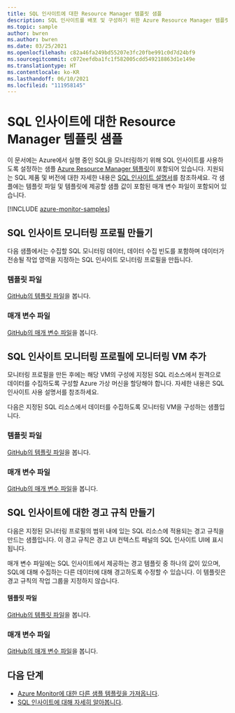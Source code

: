 ```yaml
---
title: SQL 인사이트에 대한 Resource Manager 템플릿 샘플
description: SQL 인사이트를 배포 및 구성하기 위한 Azure Resource Manager 템플릿 샘플입니다.
ms.topic: sample
author: bwren
ms.author: bwren
ms.date: 03/25/2021
ms.openlocfilehash: c82a46fa249bd55207e3fc20fbe991c0d7d24bf9
ms.sourcegitcommit: c072eefdba1fc1f582005cdd549218863d1e149e
ms.translationtype: HT
ms.contentlocale: ko-KR
ms.lasthandoff: 06/10/2021
ms.locfileid: "111958145"
---
```

# <a name="resource-manager-template-samples-for-sql-insights"></a>SQL 인사이트에 대한 Resource Manager 템플릿 샘플
이 문서에는 Azure에서 실행 중인 SQL을 모니터링하기 위해 SQL 인사이트를 사용하도록 설정하는 샘플 [Azure Resource Manager 템플릿](../../azure-resource-manager/templates/syntax.md)이 포함되어 있습니다.  지원되는 SQL 제품 및 버전에 대한 자세한 내용은 [SQL 인사이트 설명서](sql-insights-overview.md)를 참조하세요. 각 샘플에는 템플릿 파일 및 템플릿에 제공할 샘플 값이 포함된 매개 변수 파일이 포함되어 있습니다.

[!INCLUDE [azure-monitor-samples](../../../includes/azure-monitor-resource-manager-samples.md)]


## <a name="create-a-sql-insights-monitoring-profile"></a>SQL 인사이트 모니터링 프로필 만들기
다음 샘플에서는 수집할 SQL 모니터링 데이터, 데이터 수집 빈도를 포함하며 데이터가 전송될 작업 영역을 지정하는 SQL 인사이트 모니터링 프로필을 만듭니다.


### <a name="template-file"></a>템플릿 파일

[GitHub의 템플릿 파일](https://github.com/microsoft/Application-Insights-Workbooks/blob/master/Workbooks/Workloads/SQL/Create%20new%20profile/CreateNewProfile.armtemplate)을 봅니다.

### <a name="parameter-file"></a>매개 변수 파일

[GitHub의 매개 변수 파일](https://github.com/microsoft/Application-Insights-Workbooks/blob/master/Workbooks/Workloads/SQL/Create%20new%20profile/CreateNewProfile.parameters.json)을 봅니다.


## <a name="add-a-monitoring-vm-to-a-sql-insights-monitoring-profile"></a>SQL 인사이트 모니터링 프로필에 모니터링 VM 추가
모니터링 프로필을 만든 후에는 해당 VM의 구성에 지정된 SQL 리소스에서 원격으로 데이터를 수집하도록 구성할 Azure 가상 머신을 할당해야 합니다.  자세한 내용은 SQL 인사이트 사용 설명서를 참조하세요.

다음은 지정된 SQL 리소스에서 데이터를 수집하도록 모니터링 VM을 구성하는 샘플입니다.


### <a name="template-file"></a>템플릿 파일

[GitHub의 템플릿 파일](https://github.com/microsoft/Application-Insights-Workbooks/blob/master/Workbooks/Workloads/SQL/Add%20monitoring%20virtual%20machine/AddMonitoringVirtualMachine.armtemplate)을 봅니다.

### <a name="parameter-file"></a>매개 변수 파일

[GitHub의 매개 변수 파일](https://github.com/microsoft/Application-Insights-Workbooks/blob/master/Workbooks/Workloads/SQL/Add%20monitoring%20virtual%20machine/AddMonitoringVirtualMachine.parameters.json)을 봅니다.


## <a name="create-an-alert-rule-for-sql-insights"></a>SQL 인사이트에 대한 경고 규칙 만들기
다음은 지정된 모니터링 프로필의 범위 내에 있는 SQL 리소스에 적용되는 경고 규칙을 만드는 샘플입니다.  이 경고 규칙은 경고 UI 컨텍스트 패널의 SQL 인사이트 UI에 표시됩니다.  

매개 변수 파일에는 SQL 인사이트에서 제공하는 경고 템플릿 중 하나의 값이 있으며, SQL에 대해 수집하는 다른 데이터에 대해 경고하도록 수정할 수 있습니다.  이 템플릿은 경고 규칙의 작업 그룹을 지정하지 않습니다.


#### <a name="template-file"></a>템플릿 파일

[GitHub의 템플릿 파일](https://github.com/microsoft/Application-Insights-Workbooks/blob/master/Workbooks/Workloads/Alerts/log-metric-noag.armtemplate)을 봅니다.

### <a name="parameter-file"></a>매개 변수 파일

[GitHub의 매개 변수 파일](https://github.com/microsoft/Application-Insights-Workbooks/blob/master/Workbooks/Workloads/Alerts/sql-cpu-utilization-percent.parameters.json)을 봅니다.





## <a name="next-steps"></a>다음 단계

* [Azure Monitor에 대한 다른 샘플 템플릿을 가져옵니다](../resource-manager-samples.md).
* [SQL 인사이트에 대해 자세히 알아봅니다](sql-insights-overview.md).